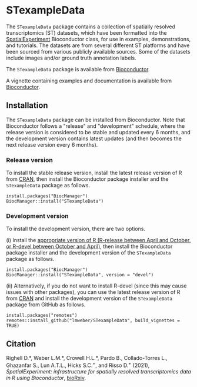 # STexampleData

The `STexampleData` package contains a collection of spatially resolved transcriptomics (ST) datasets, which have been formatted into the [SpatialExperiment](https://bioconductor.org/packages/SpatialExperiment) Bioconductor class, for use in examples, demonstrations, and tutorials. The datasets are from several different ST platforms and have been sourced from various publicly available sources. Some of the datasets include images and/or ground truth annotation labels.

The `STexampleData` package is available from [Bioconductor](https://bioconductor.org/packages/STexampleData).

A vignette containing examples and documentation is available from [Bioconductor](https://bioconductor.org/packages/STexampleData).


## Installation

The `STexampleData` package can be installed from Bioconductor. Note that Bioconductor follows a "release" and "development" schedule, where the release version is considered to be stable and updated every 6 months, and the development version contains latest updates (and then becomes the next release version every 6 months).


### Release version

To install the stable release version, install the latest release version of R from [CRAN](https://cran.r-project.org/), then install the Bioconductor package installer and the `STexampleData` package as follows.

```
install.packages("BiocManager")
BiocManager::install("STexampleData")
```

### Development version

To install the development version, there are two options.

(i) Install the [appropriate version of R (R-release between April and October, or R-devel between October and April)](http://bioconductor.org/developers/how-to/useDevel/), then install the Bioconductor package installer and the development version of the `STexampleData` package as follows.

```
install.packages("BiocManager")
BiocManager::install("STexampleData", version = "devel")
```

(ii) Alternatively, if you do not want to install R-devel (since this may cause issues with other packages), you can use the latest release version of R from [CRAN](https://cran.r-project.org/) and install the development version of the `STexampleData` package from GitHub as follows.

```
install.packages("remotes")
remotes::install_github("lmweber/STexampleData", build_vignettes = TRUE)
```


## Citation

Righell D.\*, Weber L.M.\*, Crowell H.L.\*, Pardo B., Collado-Torres L., Ghazanfar S., Lun A.T.L., Hicks S.C.<sup>+</sup>, and Risso D.<sup>+</sup> (2021), *SpatialExperiment: infrastructure for spatially resolved transcriptomics data in R using Bioconductor*, [bioRxiv](https://www.biorxiv.org/content/10.1101/2021.01.27.428431v2).

